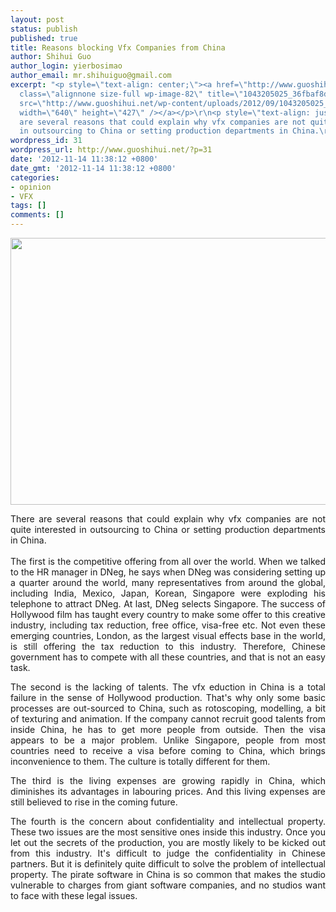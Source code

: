 ```yaml
---
layout: post
status: publish
published: true
title: Reasons blocking Vfx Companies from China
author: Shihui Guo
author_login: yierbosimao
author_email: mr.shihuiguo@gmail.com
excerpt: "<p style=\"text-align: center;\"><a href=\"http://www.guoshihui.net/wp-content/uploads/2012/09/1043205025_36fbaf8d69_z.jpg\"><img
  class=\"alignnone size-full wp-image-82\" title=\"1043205025_36fbaf8d69_z\" alt=\"\"
  src=\"http://www.guoshihui.net/wp-content/uploads/2012/09/1043205025_36fbaf8d69_z.jpg\"
  width=\"640\" height=\"427\" /></a></p>\r\n<p style=\"text-align: justify;\">There
  are several reasons that could explain why vfx companies are not quite interested
  in outsourcing to China or setting production departments in China.\r\n"
wordpress_id: 31
wordpress_url: http://www.guoshihui.net/?p=31
date: '2012-11-14 11:38:12 +0800'
date_gmt: '2012-11-14 11:38:12 +0800'
categories:
- opinion
- VFX
tags: []
comments: []
---
```

<p style="text-align: center;"><a href="http://www.guoshihui.net/wp-content/uploads/2012/09/1043205025_36fbaf8d69_z.jpg"><img class="alignnone size-full wp-image-82" title="1043205025_36fbaf8d69_z" alt="" src="http://www.guoshihui.net/wp-content/uploads/2012/09/1043205025_36fbaf8d69_z.jpg" width="640" height="427" /></a></p>
<p style="text-align: justify;">There are several reasons that could explain why vfx companies are not quite interested in outsourcing to China or setting production departments in China.<br />
<a id="more"></a><a id="more-31"></a><br />
The first is the competitive offering from all over the world. When we talked to the HR manager in DNeg, he says when DNeg was considering setting up a quarter around the world, many representatives from around the global, including India, Mexico, Japan, Korean, Singapore were exploding his telephone to attract DNeg. At last, DNeg selects Singapore. The success of Hollywood film has taught every country to make some offer to this creative industry, including tax reduction, free office, visa-free etc. Not even these emerging countries, London, as the largest visual effects base in the world, is still offering the tax reduction to this industry. Therefore, Chinese government has to compete with all these countries, and that is not an easy task.</p>
<p style="text-align: justify;">The second is the lacking of talents. The vfx eduction in China is a total failure in the sense of Hollywood production. That's why only some basic processes are out-sourced to China, such as rotoscoping, modelling, a bit of texturing and animation. If the company cannot recruit good talents from inside China, he has to get more people from outside. Then the visa appears to be a major problem. Unlike Singapore, people from most countries need to receive a visa before coming to China, which brings inconvenience to them. The culture is totally different for them.</p>
<p style="text-align: justify;">The third is the living expenses are growing rapidly in China, which diminishes its advantages in labouring prices. And this living expenses are still believed to rise in the coming future.</p>
<p style="text-align: justify;">The fourth is the concern about confidentiality and intellectual property. These two issues are the most sensitive ones inside this industry. Once you let out the secrets of the production, you are mostly likely to be kicked out from this industry. It's difficult to judge the confidentiality in Chinese partners. But it is definitely quite difficult to solve the problem of intellectual property. The pirate software in China is so common that makes the studio vulnerable to charges from giant software companies, and no studios want to face with these legal issues.</p>

